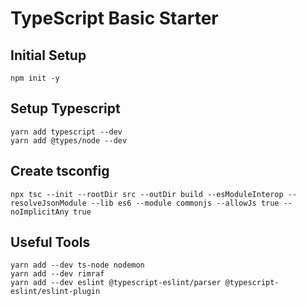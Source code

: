 # TypeScript Basic Starter
## Initial Setup
```
npm init -y
```

## Setup Typescript
```
yarn add typescript --dev
yarn add @types/node --dev
```

## Create tsconfig
```
npx tsc --init --rootDir src --outDir build --esModuleInterop --resolveJsonModule --lib es6 --module commonjs --allowJs true --noImplicitAny true
```

## Useful Tools 
```
yarn add --dev ts-node nodemon
yarn add --dev rimraf
yarn add --dev eslint @typescript-eslint/parser @typescript-eslint/eslint-plugin
```
